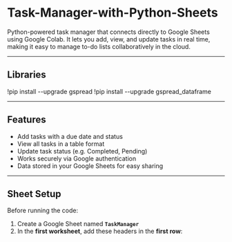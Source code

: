 # Task-Manager-with-Python-Sheets
Python-powered task manager that connects directly to Google Sheets using Google Colab. It lets you add, view, and update tasks in real time, making it easy to manage to-do lists collaboratively in the cloud.

---

## Libraries 

!pip install --upgrade gspread
!pip install --upgrade gspread_dataframe


---
## Features

-  Add tasks with a due date and status
-  View all tasks in a table format
-  Update task status (e.g. Completed, Pending)
-  Works securely via Google authentication
-  Data stored in your Google Sheets for easy sharing

---

##  Sheet Setup

Before running the code:
1. Create a Google Sheet named **`TaskManager`**
2. In the **first worksheet**, add these headers in the **first row**:


